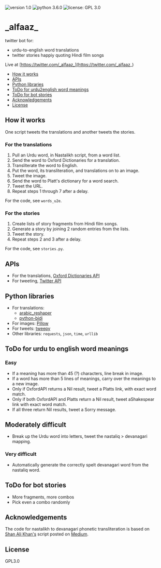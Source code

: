 ![version 1.0](https://img.shields.io/badge/version-1.0-green.svg)  ![python 3.6.0](https://img.shields.io/badge/python-3.6.0-blue.svg)  ![license: GPL 3.0](https://img.shields.io/badge/license-GPL%203.0-lightgrey.svg)  

# \_alfaaz\_

twitter bot for:

- urdu-to-english word translations
- twitter stories happiy quoting Hindi film songs

Live at [https://twitter.com/_alfaaz_](https://twitter.com/_alfaaz_)

-  [How it works](#how-it-works)
-  [APIs](#apis)
-  [Python libraries](#python-libraries)
-  [ToDo for urdu2english word meanings](#todo-for-urdu-to-english-word-meanings)
-  [ToDo for bot stories](#todo-for-bot-stories)
-  [Acknowledgements](#acknowledgements)
-  [License](#license)


## How it works

One script tweets the translations and another tweets the stories.

### For the translations

1. Pull an Urdu word, in Nastalikh script, from a word list.
2. Send the word to Oxford Dictionaries for a translation.
3. Transliterate the word to English.
4. Put the word, its transliteration, and translations on to an image.
5. Tweet the image.
6. Send the word to Platt's dictionary for a word search.
7. Tweet the URL.
8. Repeat steps 1 through 7 after a delay.

For the code, see `words_u2e`.

### For the stories

1. Create lists of story fragments from Hindi film songs.
2. Generate a story by joining 2 random entries from the lists.
3. Tweet the story.
4. Repeat steps 2 and 3 after a delay.

For the code, see `stories.py`.

## APIs

- For the translations, [Oxford Dictionaries API](https://developer.oxforddictionaries.com/documentation)
- For tweeting, [Twitter API](https://dev.twitter.com/rest/public)

## Python libraries

- For translations:
  - [arabic_reshaper](http://mpcabd.xyz/python-arabic-text-reshaper/)
  - [python-bidi](https://pypi.python.org/pypi/python-bidi)
- For images: [Pillow](https://pypi.python.org/pypi/Pillow/)
- For tweets: [tweepy](http://docs.tweepy.org/en/v3.5.0/index.html)
- Other libraries: `requests`, `json`, `time`, `urllib` 

## ToDo for urdu to english word meanings

### Easy

- If a meaning has more than 45 (?) characters, line break in image.
- If a word has more than 5 lines of meanings, carry over the meanings to a new image.
- Only if OxfordAPI returns a Nil result, tweet a Platts link, with exact word match.
- Only if both OxfordAPI and Platts return a Nil result, tweet aShakespear link with exact word match.
- If all three return Nil results, tweet a Sorry message.

## Moderately difficult

- Break up the Urdu word into letters, tweet the nastaliq > devanagari mapping.

### Very difficult

- Automatically generate the correctly spelt devanagari word from the nastaliq word.

## ToDo for bot stories

- More fragments, more combos
- Pick even a combo randomly

## Acknowledgements

The code for nastalikh to devanagari phonetic transliteration is based on [Shan Ali Khan's](https://twitter.com/itsShanKhan) script posted on [Medium](https://medium.com/@itsShanKhan/transliterate-urdu-to-roman-urdu-in-python-614953b1a4d5).

## License

GPL3.0
